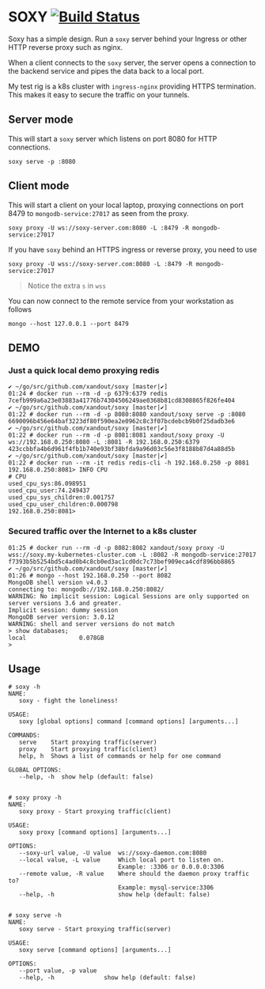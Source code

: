 # SOXY [![Build Status](https://travis-ci.com/xandout/soxy.svg?branch=master)](https://travis-ci.com/xandout/soxy)

Soxy has a simple design.  Run a `soxy` server behind your Ingress or other HTTP reverse proxy such as nginx.

When a client connects to the `soxy` server, the server opens a connection to the backend service and pipes the data back to a local port.  

My test rig is a k8s cluster with `ingress-nginx` providing HTTPS termination.  This makes it easy to secure the traffic on your tunnels.


## Server mode

This will start a `soxy` server which listens on port 8080 for HTTP connections.
```
soxy serve -p :8080
```



## Client mode

This will start a client on your local laptop, proxying connections on port 8479 to `mongodb-service:27017` as seen from the proxy.

```
soxy proxy -U ws://soxy-server.com:8080 -L :8479 -R mongodb-service:27017
```

If you have `soxy` behind an HTTPS ingress or reverse proxy, you need to use 

```
soxy proxy -U wss://soxy-server.com:8080 -L :8479 -R mongodb-service:27017
```
> Notice the extra `s` in `wss`


You can now connect to the remote service from your workstation as follows

```
mongo --host 127.0.0.1 --port 8479
```


## DEMO

### Just a quick local demo proxying redis
```
✔ ~/go/src/github.com/xandout/soxy [master|✔] 
01:24 # docker run --rm -d -p 6379:6379 redis
7cefb999a6a23e03883a41776b74304506249ae0368b81cd8308865f826fe404
✔ ~/go/src/github.com/xandout/soxy [master|✔] 
01:22 # docker run --rm -d -p 8080:8080 xandout/soxy serve -p :8080
6690096b456e64baf3223df80f590ea2e0962c8c3f07bcdebcb9b0f25dadb3e6
✔ ~/go/src/github.com/xandout/soxy [master|✔] 
01:22 # docker run --rm -d -p 8081:8081 xandout/soxy proxy -U ws://192.168.0.250:8080 -L :8081 -R 192.168.0.250:6379
423ccbbfa4b6d961f4fb1b740e93bf38bfda9a96d03c56e3f8188b87d4a88d5b
✔ ~/go/src/github.com/xandout/soxy [master|✔] 
01:22 # docker run --rm -it redis redis-cli -h 192.168.0.250 -p 8081
192.168.0.250:8081> INFO CPU
# CPU
used_cpu_sys:86.098951
used_cpu_user:74.249437
used_cpu_sys_children:0.001757
used_cpu_user_children:0.000798
192.168.0.250:8081> 
```

### Secured traffic over the Internet to a k8s cluster
```
01:25 # docker run --rm -d -p 8082:8082 xandout/soxy proxy -U wss://soxy.my-kubernetes-cluster.com -L :8082 -R mongodb-service:27017
f7393b5b5254bd5c4ad0b4c8cb0ed3ac1cd0dc7c73bef909eca4cdf896bb8865
✔ ~/go/src/github.com/xandout/soxy [master|✔] 
01:26 # mongo --host 192.168.0.250 --port 8082
MongoDB shell version v4.0.3
connecting to: mongodb://192.168.0.250:8082/
WARNING: No implicit session: Logical Sessions are only supported on server versions 3.6 and greater.
Implicit session: dummy session
MongoDB server version: 3.0.12
WARNING: shell and server versions do not match
> show databases;
local               0.078GB
> 
```
## Usage

```
# soxy -h
NAME:
   soxy - fight the loneliness!

USAGE:
   soxy [global options] command [command options] [arguments...]

COMMANDS:
   serve    Start proxying traffic(server)
   proxy    Start proxying traffic(client)
   help, h  Shows a list of commands or help for one command

GLOBAL OPTIONS:
   --help, -h  show help (default: false)


# soxy proxy -h
NAME:
   soxy proxy - Start proxying traffic(client)

USAGE:
   soxy proxy [command options] [arguments...]

OPTIONS:
   --soxy-url value, -U value  ws://soxy-daemon.com:8080
   --local value, -L value     Which local port to listen on.
                               Example: :3306 or 0.0.0.0:3306
   --remote value, -R value    Where should the daemon proxy traffic to?
                               Example: mysql-service:3306
   --help, -h                  show help (default: false)   


# soxy serve -h
NAME:
   soxy serve - Start proxying traffic(server)

USAGE:
   soxy serve [command options] [arguments...]

OPTIONS:
   --port value, -p value  
   --help, -h              show help (default: false)

```